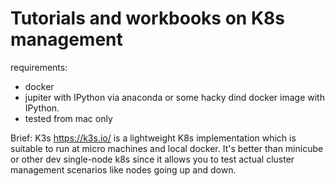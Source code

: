 # Tutorials and workbooks on K8s management

requirements:

* docker
* jupiter with IPython via anaconda or some hacky dind docker image with IPython.
* tested from mac only

Brief: K3s https://k3s.io/ is a lightweight K8s implementation which is suitable to run at micro machines and local docker. It's better than minicube or other dev single-node k8s since it allows you to test actual cluster management scenarios like nodes going up and down.
